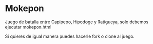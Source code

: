 # Mokepon

Juego de batalla entre Capipepo, Hipodoge y Ratigueya, solo debemos ejecutar mokepon.html

Si quieres de igual manera puedes hacerle fork o clone al juego.